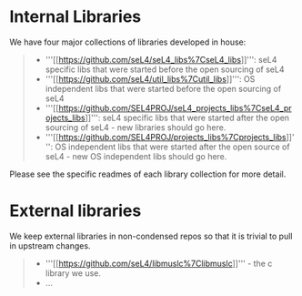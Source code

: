 # Internal Libraries


We have four major collections of libraries developed in house:

> -   '''\[\[<https://github.com/seL4/seL4_libs%7CseL4_libs>\]\]''':
>     seL4 specific libs that were started before the open sourcing of
>     seL4
> -   '''\[\[<https://github.com/seL4/util_libs%7Cutil_libs>\]\]''': OS
>     independent libs that were started before the open sourcing of
>     seL4
> -   '''\[\[<https://github.com/SEL4PROJ/seL4_projects_libs%7CseL4_projects_libs>\]\]''':
>     seL4 specific libs that were started after the open sourcing of
>     seL4 - new libraries should go here.
> -   '''\[\[<https://github.com/SEL4PROJ/projects_libs%7Cprojects_libs>\]\]''':
>     OS independent libs that were started after the open source of
>     seL4 - new OS independent libs should go here.

Please see the specific readmes of each library collection for more
detail.

# External libraries


We keep external libraries in non-condensed repos so that it is trivial
to pull in upstream changes.

> -   '''\[\[<https://github.com/seL4/libmuslc%7Clibmuslc>\]\]''' - the
>     c library we use.
> -   ...

